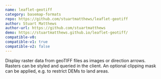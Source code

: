 ```yaml
---
name: leaflet-geotiff
category: basemap-formats
repo: https://github.com/stuartmatthews/leaflet-geotiff
author: Stuart Matthews
author-url: https://github.com/stuartmatthews
demo: https://stuartmatthews.github.io/leaflet-geotiff/
compatible-v0:
compatible-v1: true
compatible-v2: false
---
```


Display raster data from geoTIFF files as images or direction arrows.  Rasters can be styled and queried in the client.  An optional clipping mask can be applied, e.g. to restrict DEMs to land areas.
